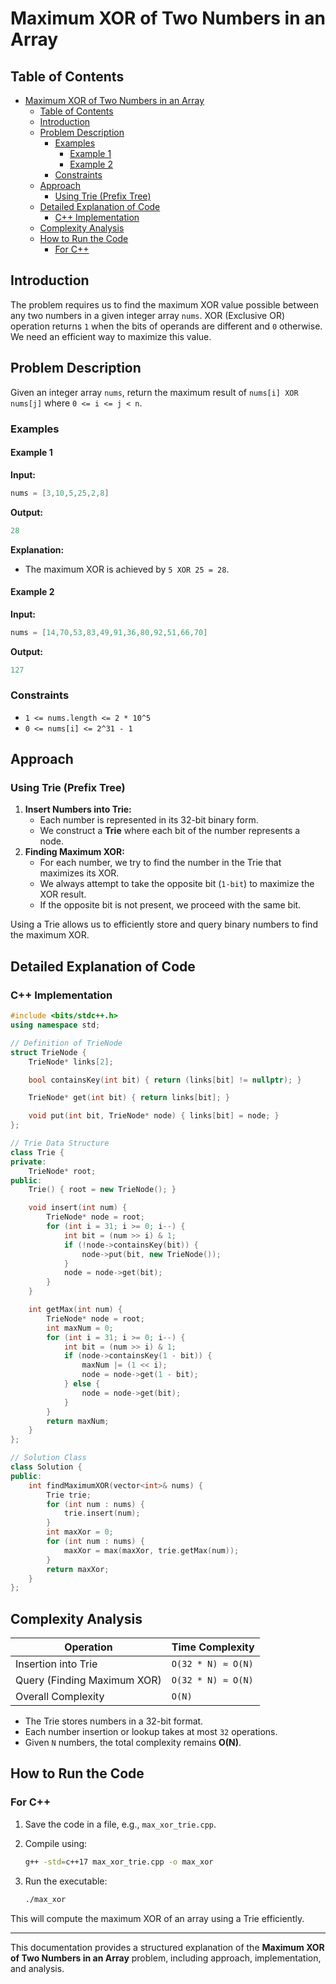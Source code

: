 # Maximum XOR of Two Numbers in an Array

## Table of Contents

- [Maximum XOR of Two Numbers in an Array](#maximum-xor-of-two-numbers-in-an-array)
  - [Table of Contents](#table-of-contents)
  - [Introduction](#introduction)
  - [Problem Description](#problem-description)
    - [Examples](#examples)
      - [Example 1](#example-1)
      - [Example 2](#example-2)
    - [Constraints](#constraints)
  - [Approach](#approach)
    - [Using Trie (Prefix Tree)](#using-trie-prefix-tree)
  - [Detailed Explanation of Code](#detailed-explanation-of-code)
    - [C++ Implementation](#c-implementation)
  - [Complexity Analysis](#complexity-analysis)
  - [How to Run the Code](#how-to-run-the-code)
    - [For C++](#for-c)

## Introduction

The problem requires us to find the maximum XOR value possible between any two numbers in a given integer array `nums`. XOR (Exclusive OR) operation returns `1` when the bits of operands are different and `0` otherwise. We need an efficient way to maximize this value.

## Problem Description

Given an integer array `nums`, return the maximum result of `nums[i] XOR nums[j]` where `0 <= i <= j < n`.

### Examples

#### Example 1

**Input:**

```cpp
nums = [3,10,5,25,2,8]
```

**Output:**

```cpp
28
```

**Explanation:**

- The maximum XOR is achieved by `5 XOR 25 = 28`.

#### Example 2

**Input:**

```cpp
nums = [14,70,53,83,49,91,36,80,92,51,66,70]
```

**Output:**

```cpp
127
```

### Constraints

- `1 <= nums.length <= 2 * 10^5`
- `0 <= nums[i] <= 2^31 - 1`

## Approach

### Using Trie (Prefix Tree)

1. **Insert Numbers into Trie:**
   - Each number is represented in its 32-bit binary form.
   - We construct a **Trie** where each bit of the number represents a node.
2. **Finding Maximum XOR:**
   - For each number, we try to find the number in the Trie that maximizes its XOR.
   - We always attempt to take the opposite bit (`1-bit`) to maximize the XOR result.
   - If the opposite bit is not present, we proceed with the same bit.

Using a Trie allows us to efficiently store and query binary numbers to find the maximum XOR.

## Detailed Explanation of Code

### C++ Implementation

```cpp
#include <bits/stdc++.h>
using namespace std;

// Definition of TrieNode
struct TrieNode {
    TrieNode* links[2];

    bool containsKey(int bit) { return (links[bit] != nullptr); }

    TrieNode* get(int bit) { return links[bit]; }

    void put(int bit, TrieNode* node) { links[bit] = node; }
};

// Trie Data Structure
class Trie {
private:
    TrieNode* root;
public:
    Trie() { root = new TrieNode(); }

    void insert(int num) {
        TrieNode* node = root;
        for (int i = 31; i >= 0; i--) {
            int bit = (num >> i) & 1;
            if (!node->containsKey(bit)) {
                node->put(bit, new TrieNode());
            }
            node = node->get(bit);
        }
    }

    int getMax(int num) {
        TrieNode* node = root;
        int maxNum = 0;
        for (int i = 31; i >= 0; i--) {
            int bit = (num >> i) & 1;
            if (node->containsKey(1 - bit)) {
                maxNum |= (1 << i);
                node = node->get(1 - bit);
            } else {
                node = node->get(bit);
            }
        }
        return maxNum;
    }
};

// Solution Class
class Solution {
public:
    int findMaximumXOR(vector<int>& nums) {
        Trie trie;
        for (int num : nums) {
            trie.insert(num);
        }
        int maxXor = 0;
        for (int num : nums) {
            maxXor = max(maxXor, trie.getMax(num));
        }
        return maxXor;
    }
};
```

## Complexity Analysis

| Operation                   | Time Complexity    |
| --------------------------- | ------------------ |
| Insertion into Trie         | `O(32 * N) ≈ O(N)` |
| Query (Finding Maximum XOR) | `O(32 * N) ≈ O(N)` |
| Overall Complexity          | `O(N)`             |

- The Trie stores numbers in a 32-bit format.
- Each number insertion or lookup takes at most `32` operations.
- Given `N` numbers, the total complexity remains **O(N)**.

## How to Run the Code

### For C++

1. Save the code in a file, e.g., `max_xor_trie.cpp`.
2. Compile using:

   ```sh
   g++ -std=c++17 max_xor_trie.cpp -o max_xor
   ```

3. Run the executable:

   ```sh
   ./max_xor
   ```

This will compute the maximum XOR of an array using a Trie efficiently.

---

This documentation provides a structured explanation of the **Maximum XOR of Two Numbers in an Array** problem, including approach, implementation, and analysis.
